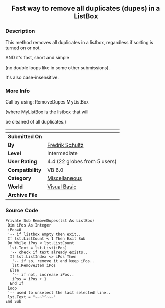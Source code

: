 ﻿<div align="center">

## Fast way to remove all duplicates \(dupes\) in a ListBox


</div>

### Description

This method removes all duplicates in a listbox, regardless if sorting is turned on or not.

AND it's fast, short and simple

(no double loops like in some other submissions).

It's also case-insensitive.
 
### More Info
 
Call by using: RemoveDupes MyListBox

(where MyListBox is the listbox that will

be cleaned of all duplicates.)


<span>             |<span>
---                |---
**Submitted On**   |
**By**             |[Fredrik Schultz](https://github.com/Planet-Source-Code/PSCIndex/blob/master/ByAuthor/fredrik-schultz.md)
**Level**          |Intermediate
**User Rating**    |4.4 (22 globes from 5 users)
**Compatibility**  |VB 6\.0
**Category**       |[Miscellaneous](https://github.com/Planet-Source-Code/PSCIndex/blob/master/ByCategory/miscellaneous__1-1.md)
**World**          |[Visual Basic](https://github.com/Planet-Source-Code/PSCIndex/blob/master/ByWorld/visual-basic.md)
**Archive File**   |[](https://github.com/Planet-Source-Code/fredrik-schultz-fast-way-to-remove-all-duplicates-dupes-in-a-listbox__1-11676/archive/master.zip)





### Source Code

```
Private Sub RemoveDupes(lst As ListBox)
 Dim iPos As Integer
 iPos=0
 '-- if listbox empty then exit..
 If lst.ListCount < 1 Then Exit Sub
 Do While iPos < lst.ListCount
  lst.Text = lst.List(iPos)
  '-- check if text already exists..
  If lst.ListIndex <> iPos Then
   '-- if so, remove it and keep iPos..
   lst.RemoveItem iPos
  Else
   '-- if not, increase iPos..
   iPos = iPos + 1
  End If
 Loop
 '-- used to unselect the last selected line..
 lst.Text = "~~~^^~~~"
End Sub
```

